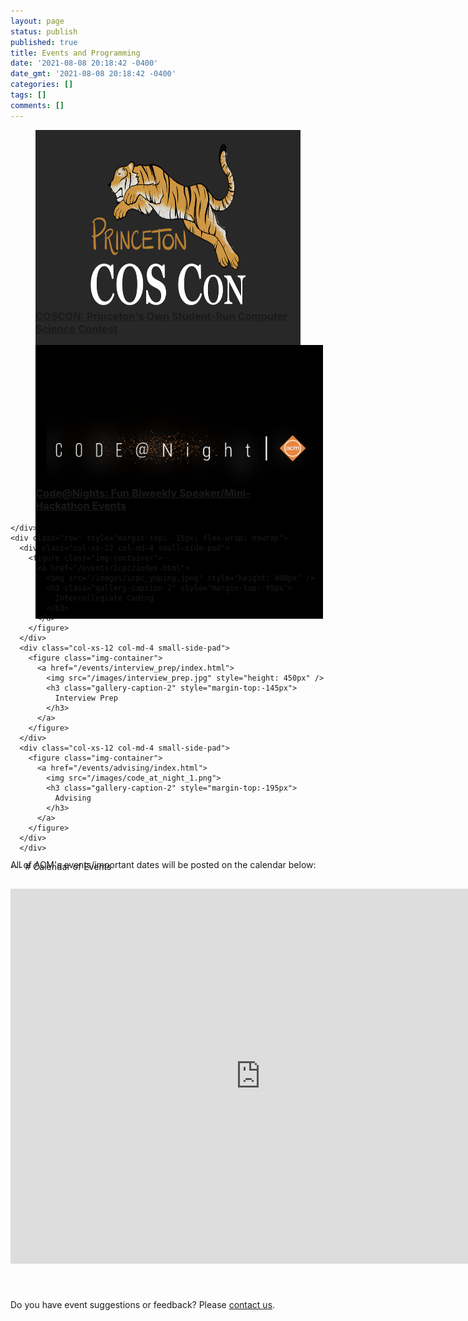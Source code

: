 ```yaml
---
layout: page
status: publish
published: true
title: Events and Programming
date: '2021-08-08 20:18:42 -0400'
date_gmt: '2021-08-08 20:18:42 -0400'
categories: []
tags: []
comments: []
---
```

<section class="gallery picture-gallery events-gallery" style="width: var(--article-page-width)">
    <div class="grid">
      <div class="row" style="flex-wrap: nowrap">
      <div class="col-xs-12 col-md-6 small-side-pad">
        <figure class="img-container">
          <a href="/events/coscon">
            <img src="/images/COSCON_dark_background.png" style="height: 450px"/>
            <h3 class="gallery-caption-1" style="margin-top:-165px">
              COSCON: Princeton's Own Student-Run Computer Science Contest
            </h3>
          </a>
        </figure>
      </div>
      <div class="col-xs-12 col-md-6 small-side-pad">
        <figure class="img-container">
          <a href="/events/code-at-night/index.html">
            <img src="/images/code-at-night_logo_dark_tall.png" style="object-fit: fill; border: 18px #000 solid" />
            <h3 class="gallery-caption-1" style="margin-top:-214px">
              Code@Nights: Fun Biweekly Speaker/Mini-Hackathon Events 
            </h3>
          </a>
        </figure>
      </div>
    </div>

    </div>
    <div class="row" style="margin-top: -15px; flex-wrap: nowrap">
      <div class="col-xs-12 col-md-4 small-side-pad">
        <figure class="img-container">
          <a href="/events/icpc/index.html">
            <img src="/images/icpc_yuping.jpeg" style="height: 400px" />
            <h3 class="gallery-caption-2" style="margin-top:-95px">
              Intercollegiate Coding
            </h3>
          </a>
        </figure>
      </div>
      <div class="col-xs-12 col-md-4 small-side-pad">
        <figure class="img-container">
          <a href="/events/interview_prep/index.html">
            <img src="/images/interview_prep.jpg" style="height: 450px" />
            <h3 class="gallery-caption-2" style="margin-top:-145px">
              Interview Prep
            </h3>
          </a>
        </figure>
      </div>
      <div class="col-xs-12 col-md-4 small-side-pad">
        <figure class="img-container">
          <a href="/events/advising/index.html">
            <img src="/images/code_at_night_1.png">
            <h3 class="gallery-caption-2" style="margin-top:-195px">
              Advising
            </h3>
          </a>
        </figure>
      </div>
      </div>
</section>
---
<a name="calendar"></a>
# Calendar of Events
<div style="margin-top: -20px"></div>
All of ACM's events/important dates will be posted on the calendar below:
<div style="margin-top: -10px"></div>

<iframe src="https://calendar.google.com/calendar/embed?src=c_061botek697vvcsnulcv4lvms8%40group.calendar.google.com&ctz=America%2FNew_York" style="border: 0; margin: 40px auto" width="800" height="600" frameborder="0" scrolling="no"></iframe>

Do you have event suggestions or feedback? Please [contact us](/contact).
